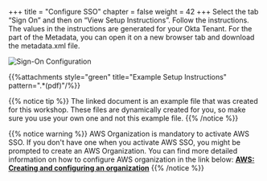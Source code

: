 +++
title = "Configure SSO"
chapter = false
weight = 42
+++
Select the tab “Sign On” and then on “View Setup Instructions”.
Follow the instructions. The values in the instructions are generated for your Okta Tenant.
For the part of the Metadata, you can open it on a new browser tab and download the metadata.xml file.

![Sign-On Configuration](/images/sign_on_configuration.jpg)

{{%attachments style="green" title="Example Setup Instructions" pattern=".*(pdf)"/%}}

{{% notice tip %}}
The linked document is an example file that was created for this workshop. These files are dynamically created for you, so make sure you use your own one and not this example file.
{{% /notice %}}

{{% notice warning %}}
AWS Organization is mandatory to activate AWS SSO. If you don't have one when you activate AWS SSO, you might be prompted to create an AWS Organization.
You can find more detailed information on how to configure AWS organization in the link below:
**[AWS: Creating and configuring an organization](https://docs.aws.amazon.com/organizations/latest/userguide/orgs_tutorials_basic.html)**
{{% /notice %}}
